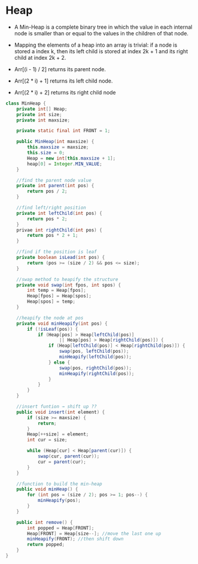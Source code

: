 # Heap
- A Min-Heap is a complete binary tree in which the value in each internal node is smaller than or equal to the values in the children of that node.
- Mapping the elements of a heap into an array is trivial: if a node is stored a index k, then its left child is stored at index 2k + 1 and its right child at index 2k + 2.

- Arr[(i - 1) / 2] returns its parent node.
- Arr[(2 * i) + 1] returns its left child node.
- Arr[(2 * i) + 2] returns its right child node

```java
class MinHeap {
	private int[] Heap;
	private int size;
	private int maxsize;

	private static final int FRONT = 1;

	public MinHeap(int maxsize) {
		this.maxsize = maxsize;
		this.size = 0;
		Heap = new int[this.maxsize + 1];
		heap[0] = Integer.MIN_VALUE;
	}

	//find the parent node value
	private int parent(int pos) {
		return pos / 2;
	}

	//find left/right position
	private int leftChild(int pos) {
		return pos * 2;
	}
	privae int rightChild(int pos) {
		return pos * 2 + 1;
	}

	//find if the position is leaf
	private boolean isLead(int pos) {
		return (pos >= (size / 2) && pos <= size);
	}

	//swap method to heapify the structure
	private void swap(int fpos, int spos) {
		int temp = Heap[fpos];
		Heap[fpos] = Heap[spos];
		Heap[spos] = temp;
	}

	//heapify the node at pos
	private void minHeapify(int pos) {
		if (!isLeaf(pos)) {
			if (Heap[pos] > Heap[leftChild(pos)]
					|| Heap[pos] > Heap[rightChild(pos)]) {
				if (Heap[leftChild(pos)] < Heap[rightChild(pos)]) {
					swap(pos, leftChild(pos));
					minHeapify(leftChild(pos));
				} else {
					swap(pos, rightChild(pos));
					minHeapify(rightChild(pos));
				}
			}
		}
	}

	//insert funtion → shift up ??
	public void insert(int element) {
		if (size >= maxsize) {
			return;
		}
		Heap[++size] = element;
		int cur = size;

		while (Heap[cur] < Heap[parent(cur)]) {
			swap(cur, parent(cur));
			cur = parent(cur);
		}
	}

	//function to build the min-heap
	public void minHeap() {
		for (int pos = (size / 2); pos >= 1; pos--) {
			minHeapify(pos);
		}
	}

	public int remove() {
		int popped = Heap[FRONT];
		Heap[FRONT] = Heap[size--]; //move the last one up
		minHeapify(FRONT); //then shift down
		return popped;
	}
}
```
